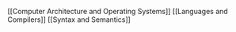 [[Computer Architecture and Operating Systems]]
[[Languages and Compilers]]
[[Syntax and Semantics]]
